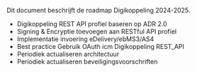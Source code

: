 Dit document beschrijft de roadmap Digikoppeling 2024-2025.

*  Digikoppeling REST API profiel baseren op ADR 2.0
*  Signing & Encryptie toevoegen aan RESTful API profiel
*  Implementatie invoering eDelivery/ebMS3/AS4
*  Best practice Gebruik OAuth icm Digikoppeling REST_API
*  Periodiek actualiseren architectuur
*  Periodiek actualiseren beveiligingsvoorschriften
